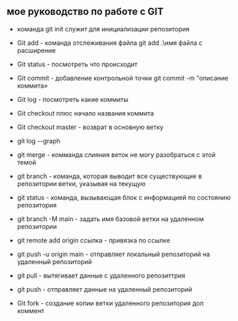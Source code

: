 ## мое руководство по работе с GIT

* команда git init служит для инициализации репозитория
* Git add - команда отслеживания файла git add .\имя файла с расширение
* Git status - посмотреть что происходит 
* Git commit - добавление контрольной точки git commit -m “описание коммита»
* Git log - посмотреть какие коммиты 
* Git checkout плюс начало названия коммита 
* Git checkout master - возврат в основную ветку 
* git log --graph
* git merge - комманда слияния веток
не могу разобраться с этой темой
* git branch - команда, которая выводит все существующие в репозитории ветки, указывая на текущую
* git status - команда, вызывающая блок с информацией по состоянию репозитория
* git branch -M main - задать имя базовой ветки на удаленном репозитории
* git remote add origin ссылка - привязка по ссылке
* git push -u origin main - отправляет локальный репозиторий на удаленный репозиторий
* git pull - вытягивает данные с удаленного репозиттрия
* git push - отправляет данные на удаленный репозиторий

* Git fork - создание копии ветки удаленного репозитория
доп коммент